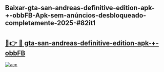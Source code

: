 ## Baixar-gta-san-andreas-definitive-edition-apk-+-obbFB-Apk-sem-anúncios-desbloqueado-completamente-2025-#82it1

# <h2><a href="https://ainizakaria.my?title=gta-san-andreas-definitive-edition-apk-+-obbFB&ref=22M">🔗👉 🔴 gta-san-andreas-definitive-edition-apk-+-obbFB</a></h2>

[![acn](https://github.com/user-attachments/assets/0f9c940e-d8b0-45ae-aac7-cd30a18b3e1c)](https://ainizakaria.my?title=gta-san-andreas-definitive-edition-apk-+-obbFB&ref=22M)

